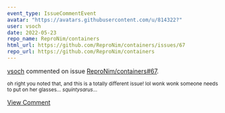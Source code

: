 ```yaml
---
event_type: IssueCommentEvent
avatar: "https://avatars.githubusercontent.com/u/814322?"
user: vsoch
date: 2022-05-23
repo_name: ReproNim/containers
html_url: https://github.com/ReproNim/containers/issues/67
repo_url: https://github.com/ReproNim/containers
---
```


<a href='https://github.com/vsoch' target='_blank'>vsoch</a> commented on issue <a href='https://github.com/ReproNim/containers/issues/67' target='_blank'>ReproNim/containers#67</a>.

<small>oh right you noted that, and this is a totally different issue! lol wonk wonk someone needs to put on her glasses... *squintysarus*...</small>

<a href='https://github.com/ReproNim/containers/issues/67' target='_blank'>View Comment</a>